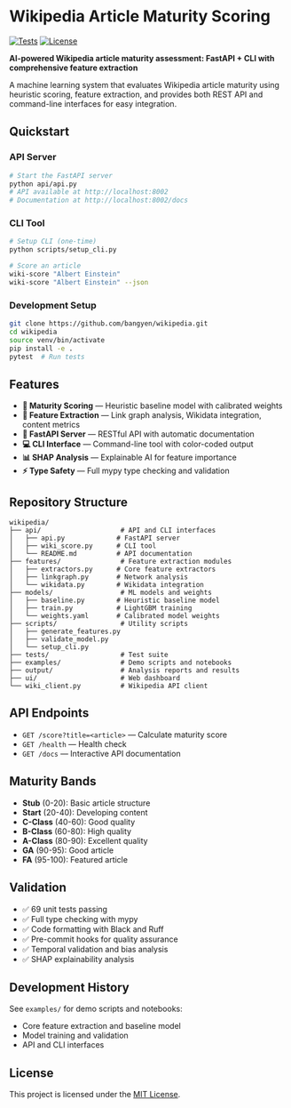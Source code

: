 # Wikipedia Article Maturity Scoring

[![Tests](https://img.shields.io/badge/tests-passing-brightgreen)](tests/)
[![License](https://img.shields.io/github/license/bangyen/wikipedia)](LICENSE)

**AI-powered Wikipedia article maturity assessment: FastAPI + CLI with comprehensive feature extraction**

A machine learning system that evaluates Wikipedia article maturity using heuristic scoring, feature extraction, and provides both REST API and command-line interfaces for easy integration.

## Quickstart

### API Server
```bash
# Start the FastAPI server
python api/api.py
# API available at http://localhost:8002
# Documentation at http://localhost:8002/docs
```

### CLI Tool
```bash
# Setup CLI (one-time)
python scripts/setup_cli.py

# Score an article
wiki-score "Albert Einstein"
wiki-score "Albert Einstein" --json
```

### Development Setup
```bash
git clone https://github.com/bangyen/wikipedia.git
cd wikipedia
source venv/bin/activate
pip install -e .
pytest  # Run tests
```

## Features

- **🎯 Maturity Scoring** — Heuristic baseline model with calibrated weights
- **🔗 Feature Extraction** — Link graph analysis, Wikidata integration, content metrics
- **🚀 FastAPI Server** — RESTful API with automatic documentation
- **💻 CLI Interface** — Command-line tool with color-coded output
- **📊 SHAP Analysis** — Explainable AI for feature importance
- **⚡ Type Safety** — Full mypy type checking and validation

## Repository Structure

```plaintext
wikipedia/
├── api/                    # API and CLI interfaces
│   ├── api.py             # FastAPI server
│   ├── wiki_score.py      # CLI tool
│   └── README.md          # API documentation
├── features/               # Feature extraction modules
│   ├── extractors.py      # Core feature extractors
│   ├── linkgraph.py       # Network analysis
│   └── wikidata.py        # Wikidata integration
├── models/                 # ML models and weights
│   ├── baseline.py        # Heuristic baseline model
│   ├── train.py           # LightGBM training
│   └── weights.yaml       # Calibrated model weights
├── scripts/                # Utility scripts
│   ├── generate_features.py
│   ├── validate_model.py
│   └── setup_cli.py
├── tests/                  # Test suite
├── examples/               # Demo scripts and notebooks
├── output/                 # Analysis reports and results
├── ui/                     # Web dashboard
└── wiki_client.py          # Wikipedia API client
```

## API Endpoints

- `GET /score?title=<article>` — Calculate maturity score
- `GET /health` — Health check
- `GET /docs` — Interactive API documentation

## Maturity Bands

- **Stub** (0-20): Basic article structure
- **Start** (20-40): Developing content
- **C-Class** (40-60): Good quality
- **B-Class** (60-80): High quality
- **A-Class** (80-90): Excellent quality
- **GA** (90-95): Good article
- **FA** (95-100): Featured article

## Validation

- ✅ 69 unit tests passing
- ✅ Full type checking with mypy
- ✅ Code formatting with Black and Ruff
- ✅ Pre-commit hooks for quality assurance
- ✅ Temporal validation and bias analysis
- ✅ SHAP explainability analysis

## Development History

See `examples/` for demo scripts and notebooks:
- Core feature extraction and baseline model
- Model training and validation
- API and CLI interfaces

## License

This project is licensed under the [MIT License](LICENSE).
